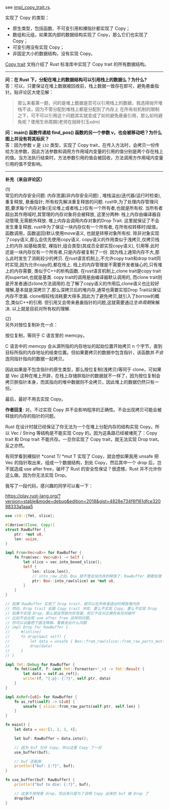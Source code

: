 see [impl_copy_trait.rs](./impl_copy_trait.rs).

实现了 Copy 的类型：
- 原生类型，包括函数、不可变引用和裸指针都实现了 Copy；
- 数组和元组，如果其内部的数据结构实现了 Copy，那么它们也实现了 Copy；
- 可变引用没有实现 Copy；
- 非固定大小的数据结构，没有实现 Copy。

[Copy trait](https://doc.rust-lang.org/std/marker/trait.Copy.html) 文档介绍了 Rust 标准库中实现了 Copy trait 的所有数据结构。

---

__问：在 Rust 下，分配在堆上的数据结构可以引用栈上的数据么？为什么?__  
答：可以，只要保证在堆上数据被回收前，栈上数据一致存在即可，避免悬垂指针。贴评论区大佬见解：  
> 那么来看第一题，问的是堆上数据是否可以引用栈上的数据，我选择抛开堆栈不谈，因为不管分配到堆栈上都是分配到了内存上
在所有权机制的限制之下，可不可以引用这个问题其实就变成了如何避免悬垂引用，那么如何避免呢？使用生命周期(老师在抛砖引玉xdm)

__问：main() 函数传递给 find_pos() 函数的另一个参数 v，也会被移动吧？为什么图上并没有将其标灰？__  
答：因为参数 v 是 `i32` 类型，实现了 Copy trait，在传入方法时，会拷贝一份传给方法参数，因此方法参数和调用方作用域内变量的引用的值分别是两个存在栈上的值。当方法执行结束时，方法参数引用的值会被回收，方法调用方作用域内变量引用的值不受影响。

---

__补充（来自评论区）__

(1)  
常见的内存安全问题: 内存泄漏(非内存安全问题) , 堆栈溢出(迭代器/运行时检查), 重复释放, 悬垂指针;
所有权先解决重复释放的问题.
rust中,为了处理内存管理问题,要求每个内存对象(无论堆上或者栈上)仅有一个所有者,也就是所有权.
当所有者超出其作用域时,其管理的内存对象将会被释放, 这里分两种: 栈上内存由编译器自动管理,无需额外释放. 堆上内存会调用内存对象的Drop Trait. 这里就保证了不会发生重复释放.
rust中为了保证一块内存仅有一个所有者, 在所有权转移时(赋值，函数调用，函数返回)默认使用move语义, 也就是转移对象所有权. 除非对象实现了copy语义,那么会优先使用copy语义.
copy语义的作用类似于浅拷贝,仅拷贝栈上的内存.如基础类型, 裸指针,组合类型(其成员全部实现copy语义), 引用等.此时还是一块内存仅有一个所有者,只是内存被复制了一份. 因为栈上通常内存不大,那么此时发生了消耗较少的拷贝.
在rust语言机制上,不允许copy trait和drop trait同时实现,因为允许copy的,都在栈上. 栈上的内存管理是不需要开发者操心的,只有堆上的内存需要, 类似于C++的析构函数.
在rust语言机制上,clone trait是copy trait的supertait,也就是基类. copy trait的调用是由编译器默认调用的, 而clone trait则是开发者通过clone方法调用的.在了解了copy语义的作用后,clone语义也比较好理解,基本就是深拷贝了.那么深拷贝后的堆内存,通常也需要实现Drop Trait以保证内存不泄漏. clone相较栈消耗要大得多,因此为了避免拷贝,就引入了*borrow*的概念,类似C++的引用. 但引用又会带来悬垂指针的问题,这就需要通过*生命周期*来解决.
以上就是目前对所有权的理解.   

(2)  
另外对按位复制补充一点：

按位复制，等同于 C 语言里的 memcpy。

C 语言中的 memcpy 会从源所指的内存地址的起始位置开始拷贝 n 个字节，直到目标所指的内存地址的结束位置。但如果要拷贝的数据中包含指针，该函数并*不会*连同指针指向的数据一起拷贝。

因此如果是不包含指针的原生类型，那么按位复制(浅拷贝)等同于 clone，可如果是 Vec 这种在堆上开辟，在栈上存储胖指针的数据就不一样了，因为按位复制会拷贝胖指针本身，而其指向的堆中数据则不会拷贝，因此堆上的数据仍然只有一份。

最后，最好不用去实现 Copy。

__作者回复__: 对。不过实现 Copy 并不会影响程序的正确性。不会出现拷贝可能会被释放的内存的指针的问题。

Rust 在设计时就已经保证了你无法为一个在堆上分配内存的结构实现 Copy。所以 Vec / String 等结构是不能实现 Copy 的。因为这条路已经被堵死了：Copy trait 和 Drop trait 不能共存。一旦你实现了 Copy trait，就无法实现 Drop trait。反之亦然。

有同学看到裸指针 *const T/ *mut T 实现了 Copy，就会想如果我用 unsafe 把 Vec<T> 的指针取出来，组成一个数据结构，到处 Copy，然后其中一个 drop 后，岂不就造成 use after free，破坏了 Rust 的安全性保证？很遗憾，Rust 并不允许你这么做。因为你无法实现 Drop。

我写了一段代码，感兴趣的同学可以看一下：

https://play.rust-lang.org/?version=stable&mode=debug&edition=2018&gist=4828e734f6f161dfce32098333a1aaa5

```rust
use std::{fmt, slice};

#[derive(Clone, Copy)]
struct RawBuffer {
    ptr: *mut u8,
    len: usize,
}

impl From<Vec<u8>> for RawBuffer {
    fn from(vec: Vec<u8>) -> Self {
        let slice = vec.into_boxed_slice();
        Self {
            len: slice.len(),
            // into_raw 之后，Box 就不管这块内存的释放了，RawBuffer 需要处理
            ptr: Box::into_raw(slice) as *mut u8,
        }
    }
}

// 如果 RawBuffer 实现了 Drop trait，就可以在所有者退出时释放堆内存
// 然后，Drop trait 会跟 Copy trait 冲突，要么不实现 Copy，要么不实现 Drop
// 如果不实现 Drop，那么就会导致内存泄漏，但它不会对正确性有任何破坏
// 比如不会出现 use after free 这样的问题。
// 你可以试着把下面注释掉，看看会出什么问题
// impl Drop for RawBuffer {
//     #[inline]
//     fn drop(&mut self) {
//         let data = unsafe { Box::from_raw(slice::from_raw_parts_mut(self.ptr, self.len)) };
//         drop(data)
//     }
// }

impl fmt::Debug for RawBuffer {
    fn fmt(&self, f: &mut fmt::Formatter<'_>) -> fmt::Result {
        let data = self.as_ref();
        write!(f, "{:p}: {:?}", self.ptr, data)
    }
}

impl AsRef<[u8]> for RawBuffer {
    fn as_ref(&self) -> &[u8] {
        unsafe { slice::from_raw_parts(self.ptr, self.len) }
    }
}

fn main() {
    let data = vec![1, 2, 3, 4];

    let buf: RawBuffer = data.into();

    // 因为 buf 允许 Copy，所以这里 Copy 了一份
    use_buffer(buf);

    // buf 还能用
    println!("buf: {:?}", buf);
}

fn use_buffer(buf: RawBuffer) {
    println!("buf to die: {:?}", buf);

    // 这里不用特意 drop，写出来只是为了说明 Copy 出来的 buf 被 Drop 了
    drop(buf)
}
```
